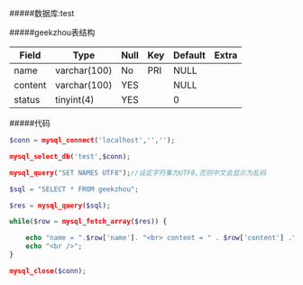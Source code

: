 #####数据库:test

#####geekzhou表结构

Field  |    Type    |Null|Key|Default|Extra
-------|------------|----|---|-------|-----
name   |varchar(100)| No |PRI|  NULL |
content|varchar(100)|YES |   |  NULL |
status | tinyint(4) |YES |   |   0   |

#####代码
```php
$conn = mysql_connect('localhost','','');

mysql_select_db('test',$conn);

mysql_query("SET NAMES UTF8");//设定字符集为UTF8,否则中文会显示为乱码

$sql = "SELECT * FROM geekzhou";

$res = mysql_query($sql);

while($row = mysql_fetch_array($res)) {

    echo "name = ".$row['name']. "<br> content = " . $row['content'] ."<br> status" .$row['status'];
    echo "<br />";
}

mysql_close($conn);
```
